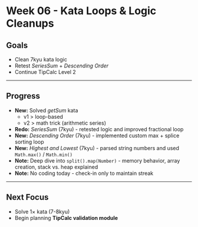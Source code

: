 # Week 06 - Kata Loops & Logic Cleanups

## Goals
- Clean 7kyu kata logic  
- Retest *SeriesSum* + *Descending Order*  
- Continue TipCalc Level 2

---

## Progress
- **New:** Solved *getSum* kata  
  - v1 > loop-based  
  - v2 > math trick (arithmetic series)  
- **Redo:** *SeriesSum* (7kyu) - retested logic and improved fractional loop  
- **New:** *Descending Order* (7kyu) - implemented custom max + splice sorting loop  
- **New:** *Highest and Lowest* (7kyu) - parsed string numbers and used `Math.max()` / `Math.min()`  
- **Note:** Deep dive into `split().map(Number)` - memory behavior, array creation, stack vs. heap explained  
- **Note:** No coding today - check-in only to maintain streak  

---

## Next Focus
- Solve 1× kata (7-8kyu)  
- Begin planning **TipCalc validation module**
